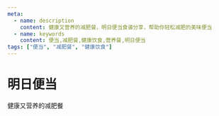 ```yaml
---
meta:
  - name: description
    content: 健康又营养的减肥餐，明日便当食谱分享，帮助你轻松减肥的美味便当
  - name: keywords
    content: 便当,减肥餐,健康饮食,营养餐,明日便当
tags: ["便当", "减肥餐", "健康饮食"]
---
```



# 明日便当

健康又营养的减肥餐

<ImgView title="减肥餐" url="https://2.z.wiki/images/20220301/6396f306e73847c1af914f762148922f.png" />
